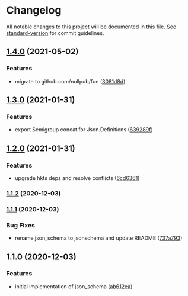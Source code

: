 # Changelog

All notable changes to this project will be documented in this file. See [standard-version](https://github.com/conventional-changelog/standard-version) for commit guidelines.

## [1.4.0](https://github.com/nullpub/jsonschema/compare/v1.3.0...v1.4.0) (2021-05-02)


### Features

* migrate to github.com/nullpub/fun ([3081d8d](https://github.com/nullpub/jsonschema/commit/3081d8d7bd55c771d7b8355e2a93182bf21e52b7))

## [1.3.0](https://github.com/nullpub/jsonschema/compare/v1.2.0...v1.3.0) (2021-01-31)


### Features

* export Semigroup concat for Json.Definitions ([639289f](https://github.com/nullpub/jsonschema/commit/639289ffbbdc64e28959edcfa6eeb8d946bc938f))

## [1.2.0](https://github.com/nullpub/jsonschema/compare/v1.1.2...v1.2.0) (2021-01-31)


### Features

* upgrade hkts deps and resolve conflicts ([6cd6361](https://github.com/nullpub/jsonschema/commit/6cd6361d5781867fbd5870eb17ed0d9b385f4ae8))

### [1.1.2](https://github.com/nullpub/jsonschema/compare/v1.1.1...v1.1.2) (2020-12-03)

### [1.1.1](https://github.com/nullpub/jsonschema/compare/v1.1.0...v1.1.1) (2020-12-03)


### Bug Fixes

* rename json_schema to jsonschema and update README ([737a793](https://github.com/nullpub/jsonschema/commit/737a793d266835d52449434c7e47cff6f9644a9a))

## 1.1.0 (2020-12-03)


### Features

* initial implementation of json_schema ([ab612ea](https://github.com/nullpub/jsonschema/commit/ab612ea575cbe63098fb99120ae7c0bc6e45f611))
